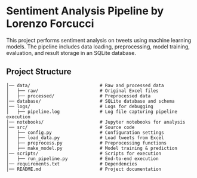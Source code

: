 # Sentiment Analysis Pipeline by Lorenzo Forcucci

This project performs sentiment analysis on tweets using machine learning models. The pipeline includes data loading, preprocessing, model training, evaluation, and result storage in an SQLite database.

## Project Structure
```
│── data/                          # Raw and processed data
│   ├── raw/                       # Original Excel files
│   ├── processed/                 # Preprocessed data
│── database/                      # SQLite database and schema
│── logs/                          # Logs for debugging
│   ├── pipeline.log               # Log file capturing pipeline execution
│── notebooks/                     # Jupyter notebooks for analysis
│── src/                           # Source code
│   ├── config.py                  # Configuration settings
│   ├── load_data.py               # Load tweets from Excel
│   ├── preprocess.py              # Preprocessing functions
│   ├── make_model.py              # Model training & prediction
│── scripts/                       # Scripts for execution
│   ├── run_pipeline.py            # End-to-end execution
│── requirements.txt               # Dependencies
│── README.md                      # Project documentation
```